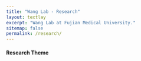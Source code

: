 ```yaml
---
title: "Wang Lab - Research"
layout: textlay
excerpt: "Wang Lab at Fujian Medical University."
sitemap: false
permalink: /research/
---
```

<h4>Research Theme</h4>


